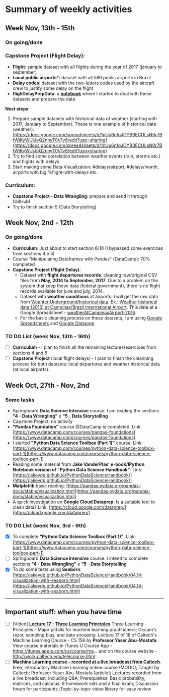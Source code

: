 # Summary of weekly activities

## Week Nov, 13th - 15th 
### On going/done
### **Capstone Project (Flight Delay)**: 
- **Flight**: sample dataset with all flights during the year of 2017 (january to september)
- **Local public airports***: dataset with all 589 public airports in Brazil
- **Delay codes**: dataset with the two-letters codes used by the aircraft crew to justify some delay on the flight
- **flighDelayPrepData**: a [**notebook**](https://github.com/davicsilva/dsintensive/blob/master/notebooks/flightDelayPrepData.ipynb) where I started to deal with these datasets and prepare the data

**Next steps**:
1. Prepare sample datasets with historical data of weather (starting with 2017, January to September). These is one example of historical data (weather): [https://docs.google.com/spreadsheets/d/1nUu6nfqJOYB0ECULsN0r7BfWjKyWUiJeQ2nnyT0V1v8/edit?usp=sharing](https://docs.google.com/spreadsheets/d/1nUu6nfqJOYB0ECULsN0r7BfWjKyWUiJeQ2nnyT0V1v8/edit?usp=sharing)
2. Try to find some correlation between weather events (rain, storms etc.) and flights with delays
3. Start making some Data Visualization: #delays/airport, #delays/month, airports with big %flight-with-delays etc.

### **Curriculum**: 
- **Capstone Project - Data Wrangling**: prepare and send it through (GitHub)
- Try to finish section 5 (Data Storytelling)

## Week Nov, 2nd - 12th 
### On going/done
* **Curriculum**: Just about to start section 6/10 (I bypassed some exercices from sections 4 e 5)
* Course "Manipulating Dataframes with Pandas" (DataCamp): 70% completed
* **Capstone Project (Flight Delay)**: 
  - Dataset with **flight departures records**: cleaning raw/original CSV files from **May, 2014 to September, 2017**. Due to a problem on the system that keep these data (federal government), there is no flight records available for june and july, 2014.
  - Dataset with **weather conditions** at airports: I will get the raw data from [Weahter Underground/historical data](https://www.wunderground.com/history/). Ex.: [Weather historical data (2016) at Campinas/Brazil International Airport](https://www.wunderground.com/history/airport/SBKP/2016/1/1/CustomHistory.html?dayend=31&monthend=12&yearend=2016&req_city=&req_state=&req_statename=&reqdb.zip=&reqdb.magic=&reqdb.wmo=). This data at a Google Spreadsheet - [weatherAtCampinasAirport-2016](https://docs.google.com/spreadsheets/d/1nUu6nfqJOYB0ECULsN0r7BfWjKyWUiJeQ2nnyT0V1v8/edit?usp=sharing)
  - For the basic cleannig process on these datasets, I am using [Google Spreadsheets](https://docs.google.com/spreadsheets/) and [Google Dataprep](https://clouddataprep.com/datasets)

### TO DO List (week Nov, 13th - 16th)
* [ ] **Curriculum** -  I plan to finish all the remaining lectures/exercices from sections 4 and 5 
* [ ] **Capstone Project** (local flight delays) - I plan to finish the cleanning process for both datasets: local departures and weather historical data (at local airports).
  
## Week Oct, 27th - Nov, 2nd 

### Some tasks
* Springboard **Data Science Intensive** course: I am reading the sections **"4 - Data Wrangling"** e **"5 - Data Storytelling**
* Capstone Project: no activity
* **"Pandas Foundation"** course @DataCamp is completed. Link: [https://www.datacamp.com/courses/pandas-foundations](https://www.datacamp.com/courses/pandas-foundations) 
* I started **"Python Data Science Toolbox (Part 1)"** course. Link: [https://www.datacamp.com/courses/python-data-science-toolbox-part-1](https://www.datacamp.com/courses/python-data-science-toolbox-part-1)
* Reading some material from **Jake VanderPlas' e-book/IPython Notebook version of "Python Data Science Handbook"**. Link: [https://jakevdp.github.io/PythonDataScienceHandbook/](https://jakevdp.github.io/PythonDataScienceHandbook/) 
* **Matplotlib** basic reading: [https://pandas.pydata.org/pandas-docs/stable/visualization.html](https://pandas.pydata.org/pandas-docs/stable/visualization.html)
* A quick investigation on **Google Cloud Dataprep**: Is a suitable tool to clean data? Link: [https://cloud.google.com/dataprep/](https://cloud.google.com/dataprep/)

### TO DO List (week Nov, 3rd - 9th)
* [x] To complete **"Python Data Science Toolbox (Part 1)"**. Link: [https://www.datacamp.com/courses/python-data-science-toolbox-part-1](https://www.datacamp.com/courses/python-data-science-toolbox-part-1)
* [ ] Springboard **Data Science Intensive** course: I intend to complete sections **"4 - Data Wrangling"** e **"5 - Data Storytelling**
* [x] To do some tests using **Seaborn**: [https://jakevdp.github.io/PythonDataScienceHandbook/04.14-visualization-with-seaborn.html](https://jakevdp.github.io/PythonDataScienceHandbook/04.14-visualization-with-seaborn.html)

---
## Important stuff: when you have time
* [ ] [Vídeo] [**Lecture 17 - Three Learning Principles**](https://www.youtube.com/watch?v=EZBUDG12Nr0&feature=youtu.be&t=45m5s) Three Learning Principles - Major pitfalls for machine learning practitioners; Occam's razor, sampling bias, and data snooping. Lecture 17 of 18 of Caltech's Machine Learning Course - CS 156 by **Professor Yaser Abu-Mostafa**. View course materials in iTunes U Course App - https://itunes.apple.com/us/course/ma... and on the course website - http://work.caltech.edu/telecourse.html
* [ ] [**Machine Learning course - recorded at a live broadcast from Caltech**](https://work.caltech.edu/telecourse.html). Free, introductory Machine Learning online course (MOOC); Taught by Caltech; Professor Yaser Abu-Mostafa [article]; Lectures recorded from a live broadcast, including Q&A; Prerequisites: Basic probability, matrices, and calculus; 8 homework sets and a final exam; Discussion forum for participants ;Topic-by-topic video library for easy review

